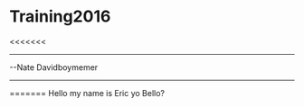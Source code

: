 # Training2016
<<<<<<< 
***
--Nate Davidboymemer
***
=======
Hello my name is Eric yo
Bello?
>>>>>>> 
